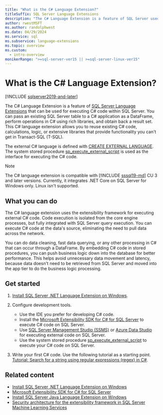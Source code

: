 ```yaml
---
title: "What is the C# Language Extension?"
titleSuffix: SQL Server Language Extensions
description: "The C# Language Extension is a feature of SQL Server used for executing external C# code. Relational data can be used in the external C# code using the extensibility framework."
author: rwestMSFT
ms.author: randolphwest
ms.date: 04/29/2024
ms.service: sql
ms.subservice: language-extensions
ms.topic: overview
ms.custom:
  - intro-overview
monikerRange: ">=sql-server-ver15 || >=sql-server-linux-ver15"
---
```


# What is the C# Language Extension?

[!INCLUDE [sqlserver2019-and-later](../includes/applies-to-version/sqlserver2019-and-later.md)]

The C# Language Extension is a feature of [SQL Server Language Extensions](language-extensions-overview.md) that can be used for executing C# code within SQL Server. You can pass an existing SQL Server table to a C# application as a DataFrame, perform operations in C# using rich libraries, and obtain back a result set. This C# language extension allows you to reuse existing C# code, calculations, logic, or extensive libraries that provide functionality you can't get in Transact-SQL (T-SQL).

The external C# language is defined with [CREATE EXTERNAL LANGUAGE](../t-sql/statements/create-external-language-transact-sql.md). The system stored procedure [sp_execute_external_script](../relational-databases/system-stored-procedures/sp-execute-external-script-transact-sql.md) is used as the interface for executing the C# code.

> [!NOTE]  
> The C# language extension is compatible with [!INCLUDE [sssql19-md](../includes/sssql19-md.md)] CU 3 and later versions. Currently, it integrates .NET Core on SQL Server for Windows only. Linux isn't supported.

## What you can do

The C# language extension uses the extensibility framework for executing external C# code. Code execution is isolated from the core engine processes, but fully integrated with SQL Server query execution. You can execute C# code at the data's source, eliminating the need to pull data across the network.

You can do data cleaning, fast data querying, or any other processing in C# that can occur through a DataFrame. By embedding C# code in stored procedures, you can push business logic down into the database for better performance. This helps avoid unnecessary data movement and latency, because data doesn't need to be retrieved from SQL Server and moved into the app tier to do the business logic processing.

## Get started

1. [Install SQL Server .NET Language Extension on Windows](install/windows-c-sharp.md).

1. Configure development tools.

   - Use the IDE you prefer for developing C# code.
   - Install the [Microsoft Extensibility SDK for C# for SQL Server](how-to/extensibility-sdk-c-sharp-sql-server.md) to execute C# code on SQL Server.
   - Use [SQL Server Management Studio (SSMS)](../ssms/sql-server-management-studio-ssms.md) or [Azure Data Studio](/azure-data-studio/what-is-azure-data-studio) for executing external code on SQL Server.
   - Use the system stored procedure [sp_execute_external_script](../relational-databases/system-stored-procedures/sp-execute-external-script-transact-sql.md) to execute your C# code on SQL Server.

1. Write your first C# code. Use the following tutorial as a starting point. [Tutorial: Search for a string using regular expressions (regex) in C#](tutorials/search-for-string-using-regular-expressions-in-c-sharp.md).

## Related content

- [Install SQL Server .NET Language Extension on Windows](install/windows-c-sharp.md)
- [Microsoft Extensibility SDK for C# for SQL Server](how-to/extensibility-sdk-c-sharp-sql-server.md)
- [Install SQL Server Java Language Extension on Windows](install/windows-java.md)
- [Security architecture for the extensibility framework in SQL Server Machine Learning Services](../machine-learning/concepts/security.md)
